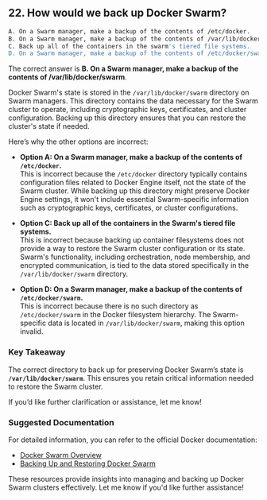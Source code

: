 ## 22. How would we back up Docker Swarm?
```sh
A. On a Swarm manager, make a backup of the contents of /etc/docker.
B. On a Swarm manager, make a backup of the contents of /var/lib/docker/swarm
C. Back up all of the containers in the swarm's tiered file systems.
D. On a Swarm manager, make a backup of the contents of /etc/docker/swarm.
```

The correct answer is **B. On a Swarm manager, make a backup of the contents of /var/lib/docker/swarm**.

Docker Swarm's state is stored in the `/var/lib/docker/swarm` directory on Swarm managers. This directory contains the data necessary for the Swarm cluster to operate, including cryptographic keys, certificates, and cluster configuration. Backing up this directory ensures that you can restore the cluster's state if needed.

Here’s why the other options are incorrect:

- **Option A: On a Swarm manager, make a backup of the contents of `/etc/docker`.**  
   This is incorrect because the `/etc/docker` directory typically contains configuration files related to Docker Engine itself, not the state of the Swarm cluster. While backing up this directory might preserve Docker Engine settings, it won't include essential Swarm-specific information such as cryptographic keys, certificates, or cluster configurations.

- **Option C: Back up all of the containers in the Swarm's tiered file systems.**  
   This is incorrect because backing up container filesystems does not provide a way to restore the Swarm cluster configuration or its state. Swarm's functionality, including orchestration, node membership, and encrypted communication, is tied to the data stored specifically in the `/var/lib/docker/swarm` directory.

- **Option D: On a Swarm manager, make a backup of the contents of `/etc/docker/swarm`.**  
   This is incorrect because there is no such directory as `/etc/docker/swarm` in the Docker filesystem hierarchy. The Swarm-specific data is located in `/var/lib/docker/swarm`, making this option invalid.

### Key Takeaway
The correct directory to back up for preserving Docker Swarm’s state is **`/var/lib/docker/swarm`**. This ensures you retain critical information needed to restore the Swarm cluster.

If you’d like further clarification or assistance, let me know!


### Suggested Documentation
For detailed information, you can refer to the official Docker documentation:
- [Docker Swarm Overview](https://docs.docker.com/engine/swarm/)
- [Backing Up and Restoring Docker Swarm](https://docs.docker.com/engine/swarm/admin_guide/)

These resources provide insights into managing and backing up Docker Swarm clusters effectively. Let me know if you'd like further assistance!
